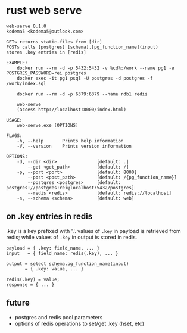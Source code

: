 # rust web serve

```
web-serve 0.1.0
kodema5 <kodema5@outlook.com>

GETs returns static-files from [dir]
POSTs calls [postgres] [schema].[pg_function_name](input)
stores .key entries in [redis]

EXAMPLE:
    docker run --rm -d -p 5432:5432 -v %cd%:/work --name pg1 -e POSTGRES_PASSWORD=rei postgres
    docker exec -it pg1 psql -U postgres -d postgres -f /work/index.sql

    docker run --rm -d -p 6379:6379 --name rdb1 redis

    web-serve
    (access http://localhost:8000/index.html)

USAGE:
    web-serve.exe [OPTIONS]

FLAGS:
    -h, --help       Prints help information
    -V, --version    Prints version information

OPTIONS:
    -d, --dir <dir>               [default: .]
        --get <get_path>          [default: /]
    -p, --port <port>             [default: 8000]
        --post <post_path>        [default: /{pg_function_name}]
        --postgres <postgres>     [default: postgres://postgres:rei@localhost:5432/postgres]
        --redis <redis>           [default: redis://localhost]
    -s, --schema <schema>         [default: web]
```


## on .key entries in redis

.key is a key prefixed with '.'.
values of `.key` in payload is retrieved from redis;
while values of `.key` in output is stored in redis.

```
payload = { .key: field_name, ... }
input   = { field_name: redis(.key), ... }

output = select schema.pg_function_name(input)
       = { .key: value, ... }

redis(.key) = value;
response = { ... }
```

## future

- postgres and redis pool parameters
- options of redis operations to set/get .key (hset, etc)